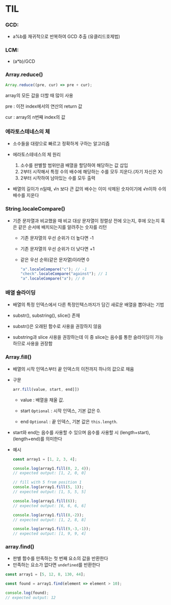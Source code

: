 # TIL

### GCD:

- a%b를 재귀적으로 반복하여 GCD 추출 (유클리드호제법)

### LCM:

- (a\*b)/GCD

### Array.reduce()

```js
Array.reduce((pre, cur) => pre + cur);
```

array의 모든 값을 더할 때 많이 사용

pre : 이전 index에서의 연산의 return 값

cur : array의 n번째 index의 값

### 에라토스테네스의 체

- 소수들을 대량으로 빠르고 정확하게 구하는 알고리즘

- 에라토스테네스의 체 원리

  1.  소수를 판별할 범위만큼 배열을 할당하여 해당하는 값 삽입
  2.  2부터 시작해서 특정 수의 배수에 해당하는 수를 모두 지운다.(자기 자신은 X)
  3.  2부터 시작하여 남아있는 수를 모두 출력

- 배열의 길이가 n일때, √n 보다 큰 값의 배수는 이미 삭제된 숫자이기에 √n이하 수의 배수를 지운다

### String.localeCompare()

- 기준 문자열과 비교했을 때 비교 대상 문자열이 정렬상 전에 오는지, 후에 오는지 혹은 같은 순서에 배치되는지를 알려주는 숫자를 리턴

  - 기존 문자열의 우선 순위가 더 높다면 -1

  - 기존 문자열의 우선 순위가 더 낮다면 +1

  - 같은 우선 순위(같은 문자열)이라면 0

    ```javascript
    "a".localeCompare("c"); // -1
    "check".localeCompare("against"); // 1
    "a".localeCompare("a"); // 0
    ```

### 배열 슬라이딩

- 배열의 특정 인덱스에서 다른 특정인텍스까지가 담긴 새로운 배열을 뽑아내는 기법

- substr(), substring(), slice() 존재

- substr()은 오래된 함수로 사용을 권장하지 않음
- substring과 slice 사용을 권장하는데 이 중 slice는 음수를 통한 슬라이딩이 가능하므로 사용을 권장함

### Array.fill()

- 배열의 시작 인덱스부터 끝 인덱스의 이전까지 하나의 값으로 채움

- 구문

  ```javascript
  arr.fill(value, start, end]])
  ```

  - value : 배열을 채울 값.

  - start `Optional` : 시작 인덱스, 기본 값은 0.
  - end `Optional` : 끝 인덱스, 기본 값은 `this.length`.


- start와 end는 음수를 사용할 수 있으며 음수를 사용할 시 (length+start), (length+end)를 의미한다



- 예시

  ```js
  const array1 = [1, 2, 3, 4];
  
  console.log(array1.fill(0, 2, 4));
  // expected output: [1, 2, 0, 0]
  
  // fill with 5 from position 1
  console.log(array1.fill(5, 1));
  // expected output: [1, 5, 5, 5]
  
  console.log(array1.fill(6));
  // expected output: [6, 6, 6, 6]
  
  console.log(array1.fill(8,-2));
  // expected output: [1, 2, 8, 8]
  
  console.log(array1.fill(9,-3,-1));
  // expected output: [1, 9, 9, 4]
  ```



### array.find()

- 판별 함수를 만족하는 첫 번째 요소의 값을 반환한다
- 만족하는 요소가 없다면 `undefined`를 반환한다

```javascript
const array1 = [5, 12, 8, 130, 44];

const found = array1.find(element => element > 10);

console.log(found);
// expected output: 12
```

